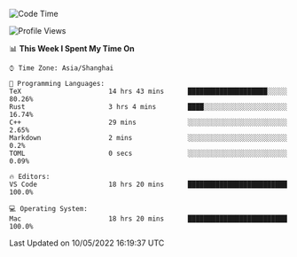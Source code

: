 <!--START_SECTION:waka-->
![Code Time](http://img.shields.io/badge/Code%20Time-1%2C299%20hrs%2040%20mins-blue)

![Profile Views](http://img.shields.io/badge/Profile%20Views-7-blue)

📊 **This Week I Spent My Time On** 

```text
⌚︎ Time Zone: Asia/Shanghai

💬 Programming Languages: 
TeX                      14 hrs 43 mins      ████████████████████░░░░░   80.26% 
Rust                     3 hrs 4 mins        ████░░░░░░░░░░░░░░░░░░░░░   16.74% 
C++                      29 mins             ░░░░░░░░░░░░░░░░░░░░░░░░░   2.65% 
Markdown                 2 mins              ░░░░░░░░░░░░░░░░░░░░░░░░░   0.2% 
TOML                     0 secs              ░░░░░░░░░░░░░░░░░░░░░░░░░   0.09%

🔥 Editors: 
VS Code                  18 hrs 20 mins      █████████████████████████   100.0%

💻 Operating System: 
Mac                      18 hrs 20 mins      █████████████████████████   100.0%

```


 Last Updated on 10/05/2022 16:19:37 UTC
<!--END_SECTION:waka-->
